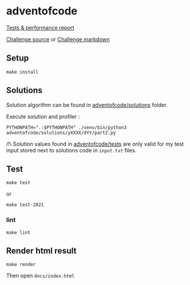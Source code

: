 # adventofcode

[Tests & performance report](https://lunik.github.io/adventofcode/)

[Challenge source](https://adventofcode.com/) or [Challenge markdown](./adventofcode/challenges)

## Setup

```shell
make install
```


## Solutions

Solution algorithm can be found in [adventofcode/solutions](./adventofcode/solutions) folder.

Execute solution and profiler :
```shell
PYTHONPATH=".:$PYTHONPATH" ./venv/bin/python3 adventofcode/solutions/yXXXX/dYY/partZ.py
```

/!\ Solution values found in [adventofcode/tests](./adventofcode/tests) are only valid for my test input stored next to solutions code in `input.txt` files.


## Test

```shell
make test
```
or
```shell
make test-2021
```

### lint

```shell
make lint
```


## Render html result

```shell
make render
```

Then open `docs/index.html`